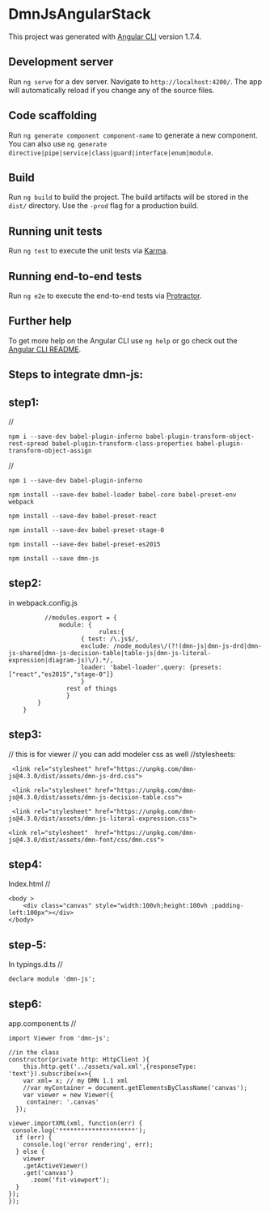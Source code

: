 # DmnJsAngularStack

This project was generated with [Angular CLI](https://github.com/angular/angular-cli) version 1.7.4.

## Development server

Run `ng serve` for a dev server. Navigate to `http://localhost:4200/`. The app will automatically reload if you change any of the source files.

## Code scaffolding

Run `ng generate component component-name` to generate a new component. You can also use `ng generate directive|pipe|service|class|guard|interface|enum|module`.

## Build

Run `ng build` to build the project. The build artifacts will be stored in the `dist/` directory. Use the `-prod` flag for a production build.

## Running unit tests

Run `ng test` to execute the unit tests via [Karma](https://karma-runner.github.io).

## Running end-to-end tests

Run `ng e2e` to execute the end-to-end tests via [Protractor](http://www.protractortest.org/).

## Further help

To get more help on the Angular CLI use `ng help` or go check out the [Angular CLI README](https://github.com/angular/angular-cli/blob/master/README.md).
## Steps to integrate dmn-js:

## step1: 
//

	npm i --save-dev babel-plugin-inferno babel-plugin-transform-object-rest-spread babel-plugin-transform-class-properties babel-plugin-transform-object-assign

//
	
	npm i --save-dev babel-plugin-inferno

	npm install --save-dev babel-loader babel-core babel-preset-env webpack

	npm install --save-dev babel-preset-react

	npm install --save-dev babel-preset-stage-0

	npm install --save-dev babel-preset-es2015

	npm install --save dmn-js


## step2:
in webpack.config.js
	      
              //modules.export = {
	              module: {
                             rules:{
					    { test: /\.js$/, 
					    exclude: /node_modules\/(?!(dmn-js|dmn-js-drd|dmn-js-shared|dmn-js-decision-table|table-js|dmn-js-literal-expression|diagram-js)\/).*/,
					    loader: 'babel-loader',query: {presets: ["react","es2015","stage-0"]}
					    }
                    rest of things
                    }
            }
        }


## step3:
   // this is for viewer // you can add modeler css as well
    //stylesheets: 
  	
	 <link rel="stylesheet" href="https://unpkg.com/dmn-js@4.3.0/dist/assets/dmn-js-drd.css">
   	
   	 <link rel="stylesheet" href="https://unpkg.com/dmn-js@4.3.0/dist/assets/dmn-js-decision-table.css">
   
   	 <link rel="stylesheet" href="https://unpkg.com/dmn-js@4.3.0/dist/assets/dmn-js-literal-expression.css">
   
   	<link rel="stylesheet"  href="https://unpkg.com/dmn-js@4.3.0/dist/assets/dmn-font/css/dmn.css">
   

## step4:
Index.html
//

	<body >
		<div class="canvas" style="width:100vh;height:100vh ;padding-left:100px"></div>
	</body>

## step-5:
In typings.d.ts
//

	declare module 'dmn-js';

## step6:
app.component.ts
//

    import Viewer from 'dmn-js';

    //in the class
    constructor(private http: HttpClient ){
        this.http.get('../assets/val.xml',{responseType: 'text'}).subscribe(x=>{
        var xml= x; // my DMN 1.1 xml
        //var myContainer = document.getElementsByClassName('canvas');
        var viewer = new Viewer({
         container: '.canvas'
      });

    viewer.importXML(xml, function(err) {
     console.log('*********************');
      if (err) {
        console.log('error rendering', err);
      } else {
        viewer
        .getActiveViewer()
        .get('canvas')
          .zoom('fit-viewport');
      }
    });
    });


